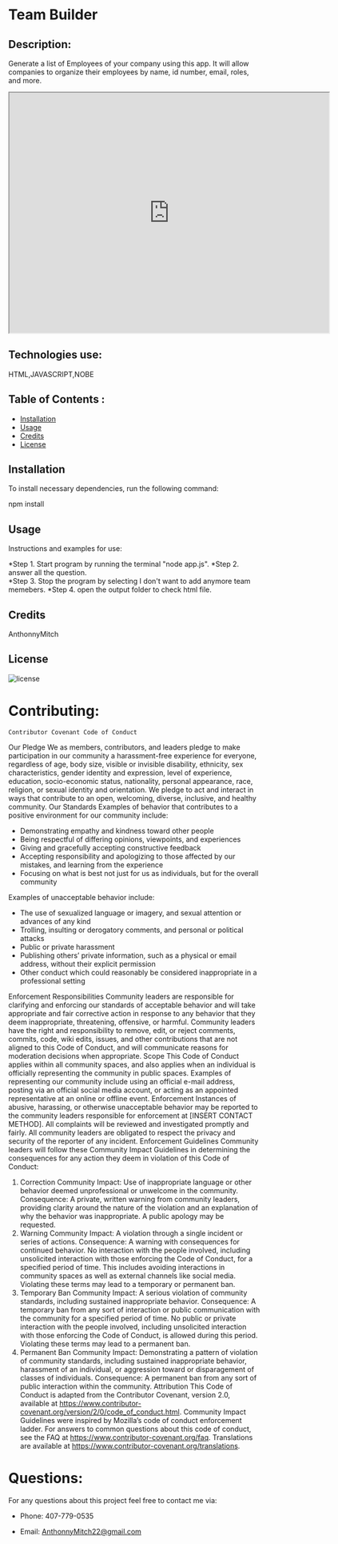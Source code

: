  # Team Builder

  ## Description:
  
   Generate a list of Employees of your company using this app. It will allow companies to organize their employees by name, id number, email, roles, and more.
  
  <iframe src="https://drive.google.com/file/d/1b4S-rtxmtSP_n7eCkXYPfQIDLm3Z2Due/preview" width="640" height="480"></iframe>
  
  ## Technologies use:

  HTML,JAVASCRIPT,NOBE
  
  ## Table of Contents :
  

  
  * [Installation](#installation)
  * [Usage](#usage)
  * [Credits](#credits)
  * [License](#license)
  
  
  ## Installation
   
   To install necessary dependencies, run the following command:
  
  npm install
  
  
  ## Usage 
  
 Instructions and examples for use:
 
  *Step 1. Start program by running the terminal "node app.js". 
  *Step 2. answer all the question.  
  *Step 3. Stop the program by selecting I don't want to add anymore team memebers.
  *Step 4. open the output folder to check html file.
  
  
  ## Credits
  
AnthonnyMitch
  
  
  
  ## License
  
  ![license](https://img.shields.io/github/license/DAVFoundation/captain-n3m0.svg?style=flat-square)
  
 
  
  # Contributing:

    Contributor Covenant Code of Conduct
  Our Pledge
  We as members, contributors, and leaders pledge to make participation in our
  community a harassment-free experience for everyone, regardless of age, body
  size, visible or invisible disability, ethnicity, sex characteristics, gender
  identity and expression, level of experience, education, socio-economic status,
  nationality, personal appearance, race, religion, or sexual identity
  and orientation.
  We pledge to act and interact in ways that contribute to an open, welcoming,
  diverse, inclusive, and healthy community.
  Our Standards
  Examples of behavior that contributes to a positive environment for our
  community include:
  
  * Demonstrating empathy and kindness toward other people
  * Being respectful of differing opinions, viewpoints, and experiences
  * Giving and gracefully accepting constructive feedback
  * Accepting responsibility and apologizing to those affected by our mistakes,
  and learning from the experience
  * Focusing on what is best not just for us as individuals, but for the
  overall community
  
  Examples of unacceptable behavior include:
  
  * The use of sexualized language or imagery, and sexual attention or
  advances of any kind
  * Trolling, insulting or derogatory comments, and personal or political attacks
  * Public or private harassment
  * Publishing others’ private information, such as a physical or email
  address, without their explicit permission
  * Other conduct which could reasonably be considered inappropriate in a
  professional setting
  
  Enforcement Responsibilities
  Community leaders are responsible for clarifying and enforcing our standards of
  acceptable behavior and will take appropriate and fair corrective action in
  response to any behavior that they deem inappropriate, threatening, offensive,
  or harmful.
  Community leaders have the right and responsibility to remove, edit, or reject
  comments, commits, code, wiki edits, issues, and other contributions that are
  not aligned to this Code of Conduct, and will communicate reasons for moderation
  decisions when appropriate.
  Scope
  This Code of Conduct applies within all community spaces, and also applies when
  an individual is officially representing the community in public spaces.
  Examples of representing our community include using an official e-mail address,
  posting via an official social media account, or acting as an appointed
  representative at an online or offline event.
  Enforcement
  Instances of abusive, harassing, or otherwise unacceptable behavior may be
  reported to the community leaders responsible for enforcement at
  [INSERT CONTACT METHOD].
  All complaints will be reviewed and investigated promptly and fairly.
  All community leaders are obligated to respect the privacy and security of the
  reporter of any incident.
  Enforcement Guidelines
  Community leaders will follow these Community Impact Guidelines in determining
  the consequences for any action they deem in violation of this Code of Conduct:
  1. Correction
  Community Impact: Use of inappropriate language or other behavior deemed
  unprofessional or unwelcome in the community.
  Consequence: A private, written warning from community leaders, providing
  clarity around the nature of the violation and an explanation of why the
  behavior was inappropriate. A public apology may be requested.
  2. Warning
  Community Impact: A violation through a single incident or series
  of actions.
  Consequence: A warning with consequences for continued behavior. No
  interaction with the people involved, including unsolicited interaction with
  those enforcing the Code of Conduct, for a specified period of time. This
  includes avoiding interactions in community spaces as well as external channels
  like social media. Violating these terms may lead to a temporary or
  permanent ban.
  3. Temporary Ban
  Community Impact: A serious violation of community standards, including
  sustained inappropriate behavior.
  Consequence: A temporary ban from any sort of interaction or public
  communication with the community for a specified period of time. No public or
  private interaction with the people involved, including unsolicited interaction
  with those enforcing the Code of Conduct, is allowed during this period.
  Violating these terms may lead to a permanent ban.
  4. Permanent Ban
  Community Impact: Demonstrating a pattern of violation of community
  standards, including sustained inappropriate behavior,  harassment of an
  individual, or aggression toward or disparagement of classes of individuals.
  Consequence: A permanent ban from any sort of public interaction within
  the community.
  Attribution
  This Code of Conduct is adapted from the Contributor Covenant,
  version 2.0, available at
  https://www.contributor-covenant.org/version/2/0/code_of_conduct.html.
  Community Impact Guidelines were inspired by Mozilla’s code of conduct
  enforcement ladder.
  For answers to common questions about this code of conduct, see the FAQ at
  https://www.contributor-covenant.org/faq. Translations are available at
  https://www.contributor-covenant.org/translations.
  
  # Questions:
   
  For any questions about this project feel free to contact me via:
  
  * Phone: 407-779-0535
  
  * Email: AnthonnyMitch22@gmail.com

